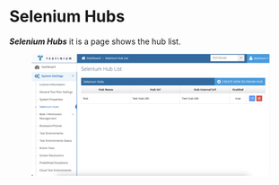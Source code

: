 # Selenium Hubs

_**Selenium Hubs**_ it is a page shows the hub list.

<figure><img src="../../../.gitbook/assets/Selenium Hub.png" alt=""><figcaption></figcaption></figure>
